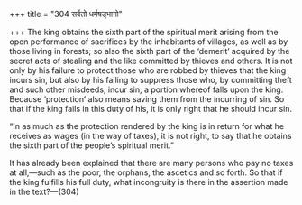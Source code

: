 +++
title = "304 सर्वतो धर्मषड्भागो"

+++
The king obtains the sixth part of the spiritual merit arising from the
open performance of sacrifices by the inhabitants of villages, as well
as by those living in forests; so also the sixth part of the ‘demerit’
acquired by the secret acts of stealing and the like committed by
thieves and others. It is not only by his failure to protect those who
are robbed by thieves that the king incurs sin, but also by his failing
to suppress those who, by committing theft and such other misdeeds,
incur sin, a portion whereof falls upon the king. Because ‘protection’
also means saving them from the incurring of sin. So that if the king
fails in this duty of his, it is only right that he should incur sin.

“In as much as the protection rendered by the king is in return for what
he receives as wages (in the way of taxes), it is not right, to say that
he obtains the sixth part of the people’s spiritual merit.”

It has already been explained that there are many persons who pay no
taxes at all,—such as the poor, the orphans, the ascetics and so forth.
So that if the king fulfills his full duty, what incongruity is there in
the assertion made in the text?—(304)


